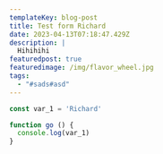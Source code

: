 ```yaml
---
templateKey: blog-post
title: Test form Richard
date: 2023-04-13T07:18:47.429Z
description: |
  Hihihihi
featuredpost: true
featuredimage: /img/flavor_wheel.jpg
tags:
  - "#sads#asd"
---
```

```javascript
const var_1 = 'Richard'

function go () {
  console.log(var_1)
}
```